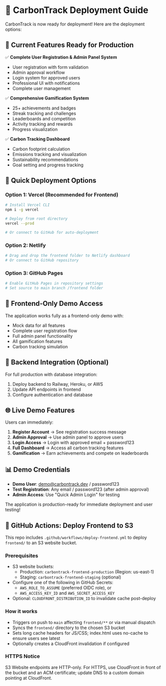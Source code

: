 # 🚀 CarbonTrack Deployment Guide

CarbonTrack is now ready for deployment! Here are the deployment options:

## 🌟 Current Features Ready for Production

✅ **Complete User Registration & Admin Panel System**
- User registration with form validation
- Admin approval workflow
- Login system for approved users
- Professional UI with notifications
- Complete user management

✅ **Comprehensive Gamification System** 
- 25+ achievements and badges
- Streak tracking and challenges
- Leaderboards and competition
- Activity tracking and rewards
- Progress visualization

✅ **Carbon Tracking Dashboard**
- Carbon footprint calculation
- Emissions tracking and visualization
- Sustainability recommendations
- Goal setting and progress tracking

## 🚀 Quick Deployment Options

### Option 1: Vercel (Recommended for Frontend)
```bash
# Install Vercel CLI
npm i -g vercel

# Deploy from root directory
vercel --prod

# Or connect to GitHub for auto-deployment
```

### Option 2: Netlify
```bash
# Drag and drop the frontend folder to Netlify dashboard
# Or connect to GitHub repository
```

### Option 3: GitHub Pages
```bash
# Enable GitHub Pages in repository settings
# Set source to main branch /frontend folder
```

## 📱 Frontend-Only Demo Access

The application works fully as a frontend-only demo with:
- Mock data for all features
- Complete user registration flow
- Full admin panel functionality
- All gamification features
- Carbon tracking simulation

## 🔗 Backend Integration (Optional)

For full production with database integration:
1. Deploy backend to Railway, Heroku, or AWS
2. Update API endpoints in frontend
3. Configure authentication and database

## 🌐 Live Demo Features

Users can immediately:
1. **Register Account** → See registration success message
2. **Admin Approval** → Use admin panel to approve users  
3. **Login Access** → Login with approved email + password123
4. **Full Dashboard** → Access all carbon tracking features
5. **Gamification** → Earn achievements and compete on leaderboards

## 📊 Demo Credentials

- **Demo User**: demo@carbontrack.dev / password123
- **Test Registration**: Any email / password123 (after admin approval)
- **Admin Access**: Use "Quick Admin Login" for testing

The application is production-ready for immediate deployment and user testing!
 
## 🧰 GitHub Actions: Deploy Frontend to S3

This repo includes `.github/workflows/deploy-frontend.yml` to deploy `frontend/` to an S3 website bucket.

### Prerequisites
- S3 website buckets:
	- Production: `carbontrack-frontend-production` (Region: us-east-1)
	- Staging: `carbontrack-frontend-staging` (optional)
- Configure one of the following in GitHub Secrets:
	- `AWS_ROLE_TO_ASSUME` (preferred OIDC role), or
	- `AWS_ACCESS_KEY_ID` and `AWS_SECRET_ACCESS_KEY`
- Optional: `CLOUDFRONT_DISTRIBUTION_ID` to invalidate cache post-deploy

### How it works
- Triggers on push to `main` affecting `frontend/**` or via manual dispatch
- Syncs the `frontend/` directory to the chosen S3 bucket
- Sets long cache headers for JS/CSS; index.html uses no-cache to ensure users see latest
- Optionally creates a CloudFront invalidation if configured

### HTTPS Notice
S3 Website endpoints are HTTP-only. For HTTPS, use CloudFront in front of the bucket and an ACM certificate; update DNS to a custom domain pointing at CloudFront.